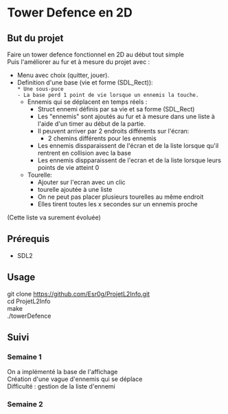 # Tower Defence en 2D

## But du projet 
Faire un tower defence fonctionnel en 2D au début tout simple  
Puis l'améliorer au fur et à mesure du projet avec :  
- Menu avec choix (quitter, jouer).  
- Definition d'une base (vie et forme (SDL_Rect)):  
		`* Une sous-puce`  
		`- La base perd 1 point de vie lorsque un ennemis la touche.`  
	- Ennemis qui se déplacent en temps réels :
		- Struct ennemi définis par sa vie et sa forme (SDL_Rect)
		- Les "ennemis" sont ajoutés au fur et à mesure dans une liste à l'aide d'un timer au début de la partie.
		- Il peuvent arriver par 2 endroits différents sur l'écran:
			- 2 chemins différents pour les ennemis
		- Les ennemis dissparaissent de l'écran et de la liste lorsque qu'il rentrent en collision avec la base
		- Les ennemis dispparaissent de l'ecran et de la liste lorsque leurs points de vie atteint 0
	- Tourelle:
		- Ajouter sur l'ecran avec un clic
		- tourelle ajoutée à une liste
		- On ne peut pas placer plusieurs tourelles au même endroit
		- Elles tirent toutes les x secondes sur un ennemis proche
		
(Cette liste va surement évoluée)


## Prérequis 
- SDL2  

## Usage

git clone https://github.com/Esr0g/ProjetL2Info.git  
cd ProjetL2Info  
make   
./towerDefence  

## Suivi


### Semaine 1

On a implémenté la base de l'affichage  
Création d'une vague d'ennemis qui se déplace  
Difficulté  : gestion de la liste d'ennemi    

### Semaine 2
	
	
	

